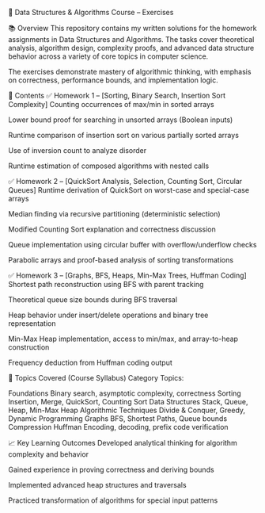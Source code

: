 🧠 Data Structures & Algorithms Course – Exercises

📚 Overview
This repository contains my written solutions for the homework assignments in Data Structures and Algorithms. The tasks cover theoretical analysis, algorithm design, complexity proofs, and advanced data structure behavior across a variety of core topics in computer science.

The exercises demonstrate mastery of algorithmic thinking, with emphasis on correctness, performance bounds, and implementation logic.

📁 Contents
✅ Homework 1 – [Sorting, Binary Search, Insertion Sort Complexity]
Counting occurrences of max/min in sorted arrays 

Lower bound proof for searching in unsorted arrays (Boolean inputs)

Runtime comparison of insertion sort on various partially sorted arrays

Use of inversion count to analyze disorder

Runtime estimation of composed algorithms with nested calls

✅ Homework 2 – [QuickSort Analysis, Selection, Counting Sort, Circular Queues]
Runtime derivation of QuickSort on worst-case and special-case arrays

Median finding via recursive partitioning (deterministic selection)

Modified Counting Sort explanation and correctness discussion

Queue implementation using circular buffer with overflow/underflow checks

Parabolic arrays and proof-based analysis of sorting transformations

✅ Homework 3 – [Graphs, BFS, Heaps, Min-Max Trees, Huffman Coding]
Shortest path reconstruction using BFS with parent tracking

Theoretical queue size bounds during BFS traversal

Heap behavior under insert/delete operations and binary tree representation

Min-Max Heap implementation, access to min/max, and array-to-heap construction

Frequency deduction from Huffman coding output

🧠 Topics Covered (Course Syllabus)
Category Topics:

Foundations	Binary search, asymptotic complexity, correctness
Sorting	Insertion, Merge, QuickSort, Counting Sort
Data Structures	Stack, Queue, Heap, Min-Max Heap
Algorithmic Techniques	Divide & Conquer, Greedy, Dynamic Programming
Graphs	BFS, Shortest Paths, Queue bounds
Compression	Huffman Encoding, decoding, prefix code verification

📈 Key Learning Outcomes
Developed analytical thinking for algorithm complexity and behavior

Gained experience in proving correctness and deriving bounds

Implemented advanced heap structures and traversals

Practiced transformation of algorithms for special input patterns

